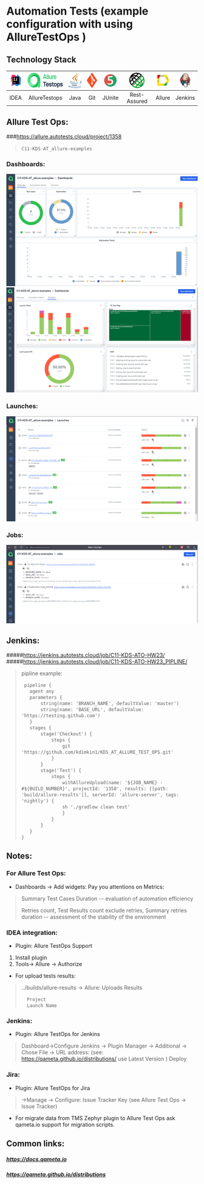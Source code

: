# Automation Tests (example configuration with using AllureTestOps )

## Technology Stack
|<a href="https://www.jetbrains.com/idea/"><img src="images/IDEA-logo.svg" width="40" height="40"  alt="IDEA"/></a>  | <a href="https://qameta.io/"><img src="images/testopslogo.svg" width="100" height="40"  alt="IDEA"/></a> | <img src="images/java-logo.svg" width="40" height="40"  alt="Java"/> | <img src="images/git-logo.svg" width="40" height="40"  alt="git-logo"/> | <img src="images/junit5-logo.svg" width="40" height="40"  alt="JUnite"/> | <img src="images/rest-assured-logo.png" width="40" height="40"  alt="Rest-Assured"/> | <img src="images/Allure_Report.svg" width="40" height="40"  alt="Allure"/> | <img src="images/Jenkins.svg" width="40" height="40"  alt="Jenkins"/> |
|:------------------------------------------------------------------------------------------------------------------:|:--------------------------------------------------------------------------------------------------------:| :---------: |:---------------------------------------------------------------------------------------------------------------------:|:------------------------------------------------------------------------:|:------------------------------------------------------------------------------------:|:--------------------------------------------------------------------------:|:---------------------------------------------------------------------------:|
|                                                        IDEA                                                        |                                              AllureTestops                                               | Java |                                                          Git                                                          |                                  JUnite                                  |                                     Rest-Assured                                     |                                   Allure                                   |                                   Jenkins                                   |



##  Allure Test Ops:
###https://allure.autotests.cloud/project/1358
>```С11-KDS-AT_allure-examples```
###  Dashboards:
![image](images/AOT_dashboards1.png)  ![image](images/AOT_dashboards2.png)
###  Launches:
![image](images/ATO_launches.png)
###  Jobs:
![image](images/ATO_jobs.png)


##  Jenkins:
#####https://jenkins.autotests.cloud/job/C11-KDS-ATO-HW23/
#####https://jenkins.autotests.cloud/job/C11-KDS-ATO-HW23_PIPLINE/
>pipline example:
> ```
>  pipeline {
>    agent any
>    parameters {
>        string(name: 'BRANCH_NAME', defaultValue: 'master')
>        string(name: 'BASE_URL', defaultValue: 'https://testing.github.com')
>    }
>    stages {
>        stage('Checkout') {
>            steps {
>                git 'https://github.com/kdimkin1/KDS_AT_ALLURE_TEST_OPS.git'
>            }
>        }
>        stage('Test') {
>            steps {
>                withAllureUpload(name: '${JOB_NAME} - #${BUILD_NUMBER}', projectId: '1358', results: [[path: 'build/allure-results']], serverId: 'allure-server', tags: 'nightly') {
>                sh './gradlew clean test'
>                }                
>            }
>        }
>    }
> }


## Notes:
### For  Allure Test Ops:

* Dashboards -> Add widgets: Pay you attentions on Metrics:
> Summary Test Cases Duration -- evaluation of automation efficiency   
> 
> Retries count, Test Results count exclude retries, Summary retries duration -- assessment of the stability of the environment


### IDEA integration:
* Plugin:  Allure TestOps Support
1. Install plugin
2. Tools-> Allure -> Authorize
* For upload tests results:
>../builds/allure-results -> Allure: Uploads Results
> 
>       Project
>       Launch Name

### Jenkins:
* Plugin: Allure TestOps for Jenkins
>Dashboard->Configure Jenkins -> Plugin Manager -> Additional
-> Chose File
-> URL address:  (see: https://qameta.github.io/distributions/ use Latest Version )
Deploy

### Jira:
* Plugin: Allure TestOps for Jira 
>->Manage -> Configure:  Issue Tracker Key (see Allure Test Ops -> Issue Tracker)

* For migrate data from TMS Zephyr plugin to Allure Test Ops ask qameta.io support for migration scripts.

## Common links:
##### https://docs.qameta.io
##### https://qameta.github.io/distributions





